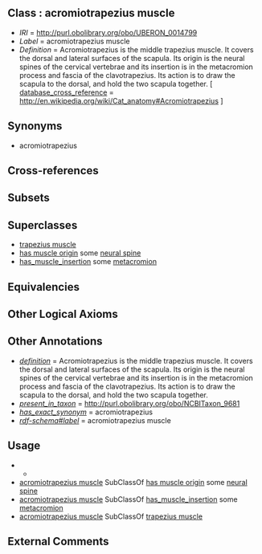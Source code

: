 
## Class : acromiotrapezius muscle

 * *IRI* = http://purl.obolibrary.org/obo/UBERON_0014799
 * *Label* = acromiotrapezius muscle
 * *Definition* = Acromiotrapezius is the middle trapezius muscle. It covers the dorsal and lateral surfaces of the scapula. Its origin is the neural spines of the cervical vertebrae and its insertion is in the metacromion process and fascia of the clavotrapezius. Its action is to draw the scapula to the dorsal, and hold the two scapula together. [ [database_cross_reference](../../ef/oboInOwl#hasDbXref.md) = http://en.wikipedia.org/wiki/Cat_anatomy#Acromiotrapezius ]

## Synonyms

 * acromiotrapezius

## Cross-references


## Subsets


## Superclasses

 * [trapezius muscle](../../UBERON/80/UBERON_0002380.md)
 * [has muscle origin](../../RO/72/RO_0002372.md) some [neural spine](../../UBERON/76/UBERON_0001076.md)
 * [has_muscle_insertion](../../RO/73/RO_0002373.md) some [metacromion](../../UBERON/09/UBERON_0014409.md)

## Equivalencies


## Other Logical Axioms


## Other Annotations

 * *[definition](../../IAO/15/IAO_0000115.md)* = Acromiotrapezius is the middle trapezius muscle. It covers the dorsal and lateral surfaces of the scapula. Its origin is the neural spines of the cervical vertebrae and its insertion is in the metacromion process and fascia of the clavotrapezius. Its action is to draw the scapula to the dorsal, and hold the two scapula together.
 * *[present_in_taxon](../../RO/75/RO_0002175.md)* = http://purl.obolibrary.org/obo/NCBITaxon_9681
 * *[has_exact_synonym](../../ym/oboInOwl#hasExactSynonym.md)* = acromiotrapezius
 * *[rdf-schema#label](../../el/rdf-schema#label.md)* = acromiotrapezius muscle

## Usage

 * -
 * [acromiotrapezius muscle](../../UBERON/99/UBERON_0014799.md) SubClassOf [has muscle origin](../../RO/72/RO_0002372.md) some [neural spine](../../UBERON/76/UBERON_0001076.md)
 * [acromiotrapezius muscle](../../UBERON/99/UBERON_0014799.md) SubClassOf [has_muscle_insertion](../../RO/73/RO_0002373.md) some [metacromion](../../UBERON/09/UBERON_0014409.md)
 * [acromiotrapezius muscle](../../UBERON/99/UBERON_0014799.md) SubClassOf [trapezius muscle](../../UBERON/80/UBERON_0002380.md)

## External Comments


